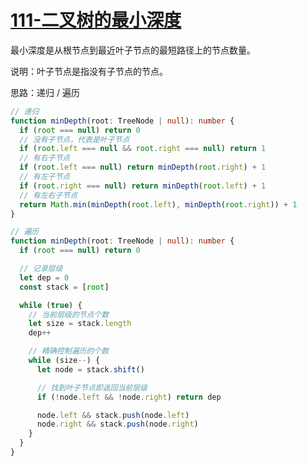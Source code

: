# [111-二叉树的最小深度](https://leetcode-cn.com/problems/minimum-depth-of-binary-tree/)

最小深度是从根节点到最近叶子节点的最短路径上的节点数量。

说明：叶子节点是指没有子节点的节点。

思路：递归 / 遍历

```ts
// 递归
function minDepth(root: TreeNode | null): number {
  if (root === null) return 0
  // 没有子节点，代表是叶子节点
  if (root.left === null && root.right === null) return 1
  // 有右子节点
  if (root.left === null) return minDepth(root.right) + 1
  // 有左子节点
  if (root.right === null) return minDepth(root.left) + 1
  // 有左右子节点
  return Math.min(minDepth(root.left), minDepth(root.right)) + 1
}

// 遍历
function minDepth(root: TreeNode | null): number {
  if (root === null) return 0

  // 记录层级
  let dep = 0
  const stack = [root]

  while (true) {
    // 当前层级的节点个数
    let size = stack.length
    dep++

    // 精确控制遍历的个数
    while (size--) {
      let node = stack.shift()

      // 找到叶子节点即返回当前层级
      if (!node.left && !node.right) return dep

      node.left && stack.push(node.left)
      node.right && stack.push(node.right)
    }
  }
}
```
